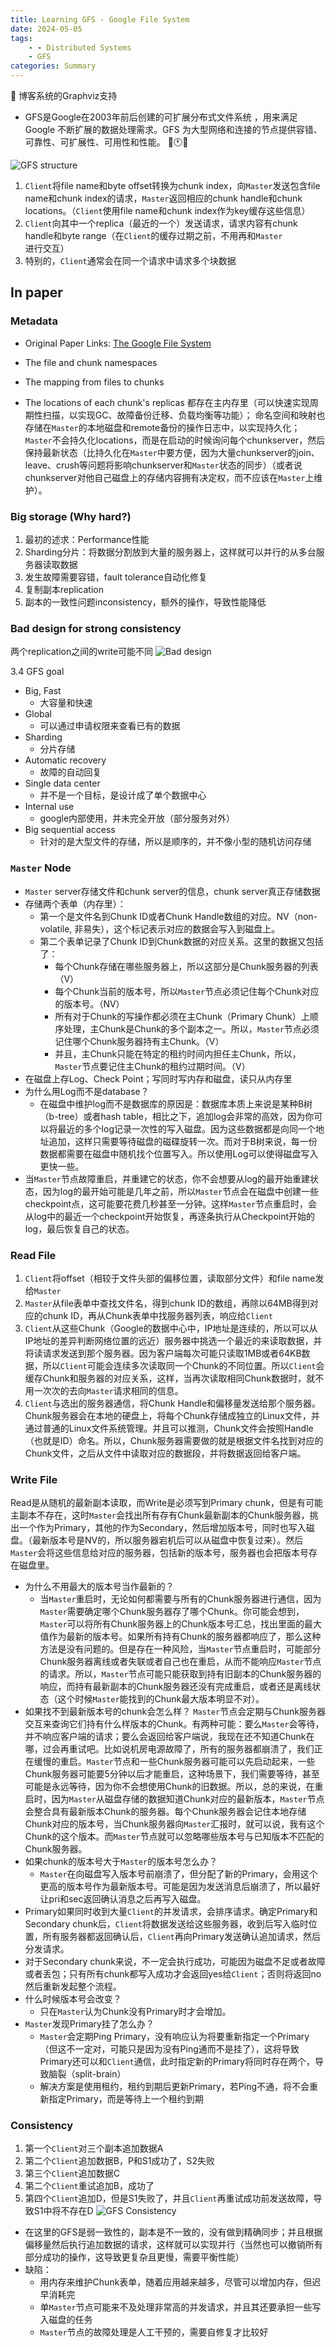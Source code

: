 ```yaml
---
title: Learning GFS - Google File System 
date: 2024-05-05
tags: 
    - - Distributed Systems
    - GFS
categories: Summary
---
```

:pushpin: 博客系统的Graphviz支持

- GFS是Google在2003年前后创建的可扩展分布式文件系统 ，用来满足 Google 不断扩展的数据处理需求。GFS 为大型网络和连接的节点提供容错、可靠性、可扩展性、可用性和性能。
:dash::clock11::sleeping:

<!--more-->

![GFS structure][1]

1. `Client`将file name和byte offset转换为chunk index，向`Master`发送包含file name和chunk index的请求，`Master`返回相应的chunk handle和chunk locations。（`Client`使用file name和chunk index作为key缓存这些信息）
2. `Client`向其中一个replica（最近的一个）发送请求，请求内容有chunk handle和byte range（在`Client`的缓存过期之前，不用再和`Master`进行交互）
3. 特别的，`Client`通常会在同一个请求中请求多个块数据

## In paper

### Metadata

- Original Paper Links: [The Google File System](https://pdos.csail.mit.edu/6.824/papers/gfs.pdf)

- The file and chunk namespaces
- The mapping from files to chunks
- The locations of each chunk's replicas
都存在主内存里（可以快速实现周期性扫描，以实现GC、故障备份迁移、负载均衡等功能）；
命名空间和映射也存储在`Master`的本地磁盘和remote备份的操作日志中，以实现持久化；
`Master`不会持久化locations，而是在启动的时候询问每个chunkserver，然后保持最新状态（比持久化在`Master`中要方便，因为大量chunkserver的join、leave、crush等问题将影响chunkserver和`Master`状态的同步）（或者说chunkserver对他自己磁盘上的存储内容拥有决定权，而不应该在`Master`上维护）。

### Big storage (Why hard?)

1. 最初的述求：Performance性能
2. Sharding分片：将数据分割放到大量的服务器上，这样就可以并行的从多台服务器读取数据
3. 发生故障需要容错，fault tolerance自动化修复
4. 复制副本replication
5. 副本的一致性问题inconsistency，额外的操作，导致性能降低

### Bad design for strong consistency

两个replication之间的write可能不同
![Bad design][2]

3.4 GFS goal

- Big, Fast
  - 大容量和快速
- Global
  - 可以通过申请权限来查看已有的数据
- Sharding
  - 分片存储
- Automatic recovery
  - 故障的自动回复
- Single data center
  - 并不是一个目标，是设计成了单个数据中心
- Internal use
  - google内部使用，并未完全开放（部分服务对外）
- Big sequential access
  - 针对的是大型文件的存储，所以是顺序的，并不像小型的随机访问存储

### `Master` Node

- `Master` server存储文件和chunk server的信息，chunk server真正存储数据
- 存储两个表单（内存里）：
  - 第一个是文件名到Chunk ID或者Chunk Handle数组的对应。NV（non-volatile, 非易失），这个标记表示对应的数据会写入到磁盘上。
  - 第二个表单记录了Chunk ID到Chunk数据的对应关系。这里的数据又包括了：
    - 每个Chunk存储在哪些服务器上，所以这部分是Chunk服务器的列表（V）
    - 每个Chunk当前的版本号，所以`Master`节点必须记住每个Chunk对应的版本号。（NV）
    - 所有对于Chunk的写操作都必须在主Chunk（Primary Chunk）上顺序处理，主Chunk是Chunk的多个副本之一。所以，`Master`节点必须记住哪个Chunk服务器持有主Chunk。（V）
    - 并且，主Chunk只能在特定的租约时间内担任主Chunk，所以，`Master`节点要记住主Chunk的租约过期时间。（V）
- 在磁盘上存Log、Check Point；写同时写内存和磁盘，读只从内存里
- 为什么用Log而不是database？
  - 在磁盘中维护log而不是数据库的原因是：数据库本质上来说是某种B树（b-tree）或者hash table，相比之下，追加log会非常的高效，因为你可以将最近的多个log记录一次性的写入磁盘。因为这些数据都是向同一个地址追加，这样只需要等待磁盘的磁碟旋转一次。而对于B树来说，每一份数据都需要在磁盘中随机找个位置写入。所以使用Log可以使得磁盘写入更快一些。
- 当`Master`节点故障重启，并重建它的状态，你不会想要从log的最开始重建状态，因为log的最开始可能是几年之前，所以`Master`节点会在磁盘中创建一些checkpoint点，这可能要花费几秒甚至一分钟。这样`Master`节点重启时，会从log中的最近一个checkpoint开始恢复，再逐条执行从Checkpoint开始的log，最后恢复自己的状态。

### Read File

1. `Client`将offset（相较于文件头部的偏移位置，读取部分文件）和file name发给`Master`
2. `Master`从file表单中查找文件名，得到chunk ID的数组，再除以64MB得到对应的chunk ID，再从Chunk表单中找服务器列表，响应给`Client`
3. `Client`从这些Chunk（Google的数据中心中，IP地址是连续的，所以可以从IP地址的差异判断网络位置的远近）服务器中挑选一个最近的来读取数据，并将读请求发送到那个服务器。因为客户端每次可能只读取1MB或者64KB数据，所以`Client`可能会连续多次读取同一个Chunk的不同位置。所以`Client`会缓存Chunk和服务器的对应关系，这样，当再次读取相同Chunk数据时，就不用一次次的去向`Master`请求相同的信息。
4. `Client`与选出的服务器通信，将Chunk Handle和偏移量发送给那个服务器。Chunk服务器会在本地的硬盘上，将每个Chunk存储成独立的Linux文件，并通过普通的Linux文件系统管理。并且可以推测，Chunk文件会按照Handle（也就是ID）命名。所以，Chunk服务器需要做的就是根据文件名找到对应的Chunk文件，之后从文件中读取对应的数据段，并将数据返回给客户端。

### Write File

Read是从随机的最新副本读取，而Write是必须写到Primary chunk，但是有可能主副本不存在，这时`Master`会找出所有存有Chunk最新副本的Chunk服务器，挑出一个作为Primary，其他的作为Secondary，然后增加版本号，同时也写入磁盘。（最新版本号是NV的，所以服务器宕机后可以从磁盘中恢复过来）。然后`Master`会将这些信息给对应的服务器，包括新的版本号，服务器也会把版本号存在磁盘里。

- 为什么不用最大的版本号当作最新的？
  - 当`Master`重启时，无论如何都需要与所有的Chunk服务器进行通信，因为`Master`需要确定哪个Chunk服务器存了哪个Chunk。你可能会想到，`Master`可以将所有Chunk服务器上的Chunk版本号汇总，找出里面的最大值作为最新的版本号。如果所有持有Chunk的服务器都响应了，那么这种方法是没有问题的。但是存在一种风险，当`Master`节点重启时，可能部分Chunk服务器离线或者失联或者自己也在重启，从而不能响应`Master`节点的请求。所以，`Master`节点可能只能获取到持有旧副本的Chunk服务器的响应，而持有最新副本的Chunk服务器还没有完成重启，或者还是离线状态（这个时候`Master`能找到的Chunk最大版本明显不对）。
- 如果找不到最新版本号的chunk会怎么样？
  `Master`节点会定期与Chunk服务器交互来查询它们持有什么样版本的Chunk。有两种可能：要么`Master`会等待，并不响应客户端的请求；要么会返回给客户端说，我现在还不知道Chunk在哪，过会再重试吧。比如说机房电源故障了，所有的服务器都崩溃了，我们正在缓慢的重启。`Master`节点和一些Chunk服务器可能可以先启动起来，一些Chunk服务器可能要5分钟以后才能重启，这种场景下，我们需要等待，甚至可能是永远等待，因为你不会想使用Chunk的旧数据。所以，总的来说，在重启时，因为`Master`从磁盘存储的数据知道Chunk对应的最新版本，`Master`节点会整合具有最新版本Chunk的服务器。每个Chunk服务器会记住本地存储Chunk对应的版本号，当Chunk服务器向`Master`汇报时，就可以说，我有这个Chunk的这个版本。而`Master`节点就可以忽略哪些版本号与已知版本不匹配的Chunk服务器。
- 如果chunk的版本号大于`Master`的版本号怎么办？
  - `Master`在向磁盘写入版本号前崩溃了，但分配了新的Primary，会用这个更高的版本号作为最新版本号。可能是因为发送消息后崩溃了，所以最好让pri和sec返回确认消息之后再写入磁盘。
- Primary如果同时收到大量`Client`的并发请求，会排序请求。确定Primary和Secondary chunk后，`Client`将数据发送给这些服务器，收到后写入临时位置，所有服务器都返回确认后，`Client`再向Primary发送确认追加请求，然后分发请求。
- 对于Secondary chunk来说，不一定会执行成功，可能因为磁盘不足或者故障或者丢包；只有所有chunk都写入成功才会返回yes给`Client`；否则将返回no然后重新发起整个流程。
- 什么时候版本号会改变？
  - 只在`Master`认为Chunk没有Primary时才会增加。
- `Master`发现Primary挂了怎么办？
  - `Master`会定期Ping Primary，没有响应认为将要重新指定一个Primary（但这不一定对，可能只是因为没有Ping通而不是挂了），这将导致Primary还可以和`Client`通信，此时指定新的Primary将同时存在两个，导致脑裂（split-brain）
  - 解决方案是使用租约，租约到期后更新Primary，若Ping不通，将不会重新指定Primary，而是等待上一个租约到期

### Consistency

1. 第一个`Client`对三个副本追加数据A
2. 第二个`Client`追加数据B，P和S1成功了，S2失败
3. 第三个`Client`追加数据C
4. 第二个`Client`重试追加B，成功了
5. 第四个`Client`追加D，但是S1失败了，并且`Client`再重试成功前发送故障，导致S1中将不存在D
![GFS Consistency][3]

- 在这里的GFS是弱一致性的，副本是不一致的，没有做到精确同步；并且根据偏移量然后执行追加数据的请求，这样就可以实现并行（当然也可以撤销所有部分成功的操作，这导致更复杂且更慢，需要平衡性能）
- 缺陷：
  - 用内存来维护Chunk表单，随着应用越来越多，尽管可以增加内存，但迟早消耗完
  - 单`Master`节点可能来不及处理非常高的并发请求，并且其还要承担一些写入磁盘的任务
  - `Master`节点的故障处理是人工干预的，需要自修复才比较好

<!-- markdownlint-disable-file MD025 MD033 -->
[1]: https://www.lingzhicheng.cn/usr/file/picture/MIT/GFS01.jpg
[2]: https://www.lingzhicheng.cn/usr/file/picture/MIT/GFS02.png
[3]: https://www.lingzhicheng.cn/usr/file/picture/MIT/GFS03.png

